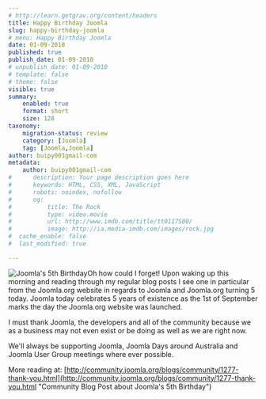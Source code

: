```yaml
---
# http://learn.getgrav.org/content/headers
title: Happy Birthday Joomla
slug: happy-birthday-joomla
# menu: Happy Birthday Joomla
date: 01-09-2010
published: true
publish_date: 01-09-2010
# unpublish_date: 01-09-2010
# template: false
# theme: false
visible: true
summary:
    enabled: true
    format: short
    size: 128
taxonomy:
    migration-status: review
    category: [Joomla]
    tag: [Joomla,Joomla]
author: buipy001gmail-com
metadata:
    author: buipy001gmail-com
#      description: Your page description goes here
#      keywords: HTML, CSS, XML, JavaScript
#      robots: noindex, nofollow
#      og:
#          title: The Rock
#          type: video.movie
#          url: http://www.imdb.com/title/tt0117500/
#          image: http://ia.media-imdb.com/images/rock.jpg
#  cache_enable: false
#  last_modified: true

---
```


![Joomla's 5th Birthday](wp-content/uploads/2010/08/happy-bday-joomla.jpg "Happy Birthday Joomla")Oh how could I forget! Upon waking up this morning and reading through my regular blog posts I see one in particular from the Joomla.org website in regards to Joomla and Joomla.org turning 5 today. Joomla today celebrates 5 years of existence as the 1st of September marks the day the Joomla.org website was launched.

I must thank Joomla, the developers and all of the community because we as a business may not even exist or be doing as well as we are right now.

We'll always be supporting Joomla, Joomla Days around Australia and Joomla User Group meetings where ever possible.

More reading at: [http://community.joomla.org/blogs/community/1277-thank-you.html](http://community.joomla.org/blogs/community/1277-thank-you.html "Community Blog Post about Joomla's 5th Birthday")